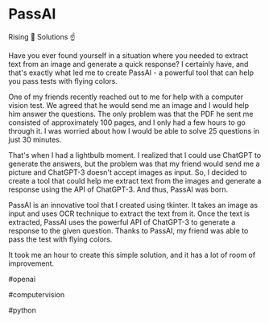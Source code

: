 # PassAI

Rising 🌙  Solutions ☝ 



Have you ever found yourself in a situation where you needed to extract text from an image and generate a quick response? I certainly have, and that's exactly what led me to create PassAI - a powerful tool that can help you pass tests with flying colors.



One of my friends recently reached out to me for help with a computer vision test. We agreed that he would send me an image and I would help him answer the questions. The only problem was that the PDF he sent me consisted of approximately 100 pages, and I only had a few hours to go through it. I was worried about how I would be able to solve 25 questions in just 30 minutes.



That's when I had a lightbulb moment. I realized that I could use ChatGPT to generate the answers, but the problem was that my friend would send me a picture and ChatGPT-3 doesn't accept images as input. So, I decided to create a tool that could help me extract text from the images and generate a response using the API of ChatGPT-3. And thus, PassAI was born.



PassAI is an innovative tool that I created using tkinter. It takes an image as input and uses OCR technique to extract the text from it. Once the text is extracted, PassAI uses the powerful API of ChatGPT-3 to generate a response to the given question. Thanks to PassAI, my friend was able to pass the test with flying colors.



It took me an hour to create this simple solution, and it has a lot of room of improvement. 



#openai 

#computervision 

#python

